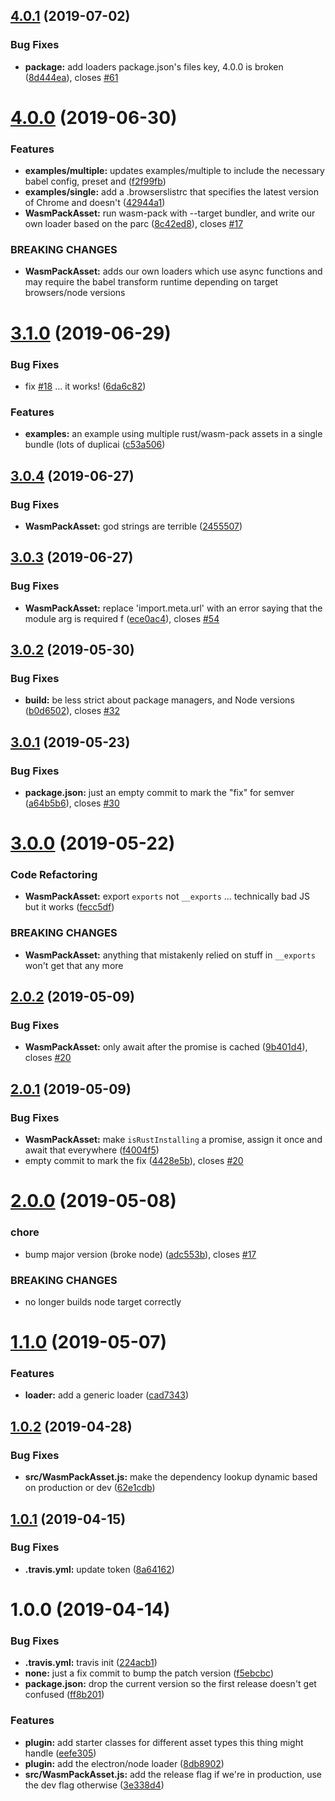 ## [4.0.1](https://github.com/mysterycommand/parcel-plugin-wasm-pack/compare/v4.0.0...v4.0.1) (2019-07-02)


### Bug Fixes

* **package:** add loaders package.json's files key, 4.0.0 is broken ([8d444ea](https://github.com/mysterycommand/parcel-plugin-wasm-pack/commit/8d444ea)), closes [#61](https://github.com/mysterycommand/parcel-plugin-wasm-pack/issues/61)

# [4.0.0](https://github.com/mysterycommand/parcel-plugin-wasm-pack/compare/v3.1.0...v4.0.0) (2019-06-30)


### Features

* **examples/multiple:** updates examples/multiple to include the necessary babel config, preset and ([f2f99fb](https://github.com/mysterycommand/parcel-plugin-wasm-pack/commit/f2f99fb))
* **examples/single:** add a .browserslistrc that specifies the latest version of Chrome and doesn't ([42944a1](https://github.com/mysterycommand/parcel-plugin-wasm-pack/commit/42944a1))
* **WasmPackAsset:** run wasm-pack with --target bundler, and write our own loader based on the parc ([8c42ed8](https://github.com/mysterycommand/parcel-plugin-wasm-pack/commit/8c42ed8)), closes [#17](https://github.com/mysterycommand/parcel-plugin-wasm-pack/issues/17)


### BREAKING CHANGES

* **WasmPackAsset:** adds our own loaders which use async functions and may require the babel transform
runtime depending on target browsers/node versions

# [3.1.0](https://github.com/mysterycommand/parcel-plugin-wasm-pack/compare/v3.0.4...v3.1.0) (2019-06-29)


### Bug Fixes

* fix [#18](https://github.com/mysterycommand/parcel-plugin-wasm-pack/issues/18) ... it works! ([6da6c82](https://github.com/mysterycommand/parcel-plugin-wasm-pack/commit/6da6c82))


### Features

* **examples:** an example using multiple rust/wasm-pack assets in a single bundle (lots of duplicai ([c53a506](https://github.com/mysterycommand/parcel-plugin-wasm-pack/commit/c53a506))

## [3.0.4](https://github.com/mysterycommand/parcel-plugin-wasm-pack/compare/v3.0.3...v3.0.4) (2019-06-27)


### Bug Fixes

* **WasmPackAsset:** god strings are terrible ([2455507](https://github.com/mysterycommand/parcel-plugin-wasm-pack/commit/2455507))

## [3.0.3](https://github.com/mysterycommand/parcel-plugin-wasm-pack/compare/v3.0.2...v3.0.3) (2019-06-27)


### Bug Fixes

* **WasmPackAsset:** replace 'import.meta.url' with an error saying that the module arg is required f ([ece0ac4](https://github.com/mysterycommand/parcel-plugin-wasm-pack/commit/ece0ac4)), closes [#54](https://github.com/mysterycommand/parcel-plugin-wasm-pack/issues/54)

## [3.0.2](https://github.com/mysterycommand/parcel-plugin-wasm-pack/compare/v3.0.1...v3.0.2) (2019-05-30)


### Bug Fixes

* **build:** be less strict about package managers, and Node versions ([b0d6502](https://github.com/mysterycommand/parcel-plugin-wasm-pack/commit/b0d6502)), closes [#32](https://github.com/mysterycommand/parcel-plugin-wasm-pack/issues/32)

## [3.0.1](https://github.com/mysterycommand/parcel-plugin-wasm-pack/compare/v3.0.0...v3.0.1) (2019-05-23)


### Bug Fixes

* **package.json:** just an empty commit to mark the "fix" for semver ([a64b5b6](https://github.com/mysterycommand/parcel-plugin-wasm-pack/commit/a64b5b6)), closes [#30](https://github.com/mysterycommand/parcel-plugin-wasm-pack/issues/30)

# [3.0.0](https://github.com/mysterycommand/parcel-plugin-wasm-pack/compare/v2.0.2...v3.0.0) (2019-05-22)


### Code Refactoring

* **WasmPackAsset:** export `exports` not `__exports` ... technically bad JS but it works ([fecc5df](https://github.com/mysterycommand/parcel-plugin-wasm-pack/commit/fecc5df))


### BREAKING CHANGES

* **WasmPackAsset:** anything that mistakenly relied on stuff in `__exports` won't get that any more

## [2.0.2](https://github.com/mysterycommand/parcel-plugin-wasm-pack/compare/v2.0.1...v2.0.2) (2019-05-09)


### Bug Fixes

* **WasmPackAsset:** only await after the promise is cached ([9b401d4](https://github.com/mysterycommand/parcel-plugin-wasm-pack/commit/9b401d4)), closes [#20](https://github.com/mysterycommand/parcel-plugin-wasm-pack/issues/20)

## [2.0.1](https://github.com/mysterycommand/parcel-plugin-wasm-pack/compare/v2.0.0...v2.0.1) (2019-05-09)


### Bug Fixes

* **WasmPackAsset:** make `isRustInstalling` a promise, assign it once and await that everywhere ([f4004f5](https://github.com/mysterycommand/parcel-plugin-wasm-pack/commit/f4004f5))
* empty commit to mark the fix ([4428e5b](https://github.com/mysterycommand/parcel-plugin-wasm-pack/commit/4428e5b)), closes [#20](https://github.com/mysterycommand/parcel-plugin-wasm-pack/issues/20)

# [2.0.0](https://github.com/mysterycommand/parcel-plugin-wasm-pack/compare/v1.1.0...v2.0.0) (2019-05-08)


### chore

* bump major version (broke node) ([adc553b](https://github.com/mysterycommand/parcel-plugin-wasm-pack/commit/adc553b)), closes [#17](https://github.com/mysterycommand/parcel-plugin-wasm-pack/issues/17)


### BREAKING CHANGES

* no longer builds node target correctly

# [1.1.0](https://github.com/mysterycommand/parcel-plugin-wasm-pack/compare/v1.0.2...v1.1.0) (2019-05-07)


### Features

* **loader:** add a generic loader ([cad7343](https://github.com/mysterycommand/parcel-plugin-wasm-pack/commit/cad7343))

## [1.0.2](https://github.com/mysterycommand/parcel-plugin-wasm-pack/compare/v1.0.1...v1.0.2) (2019-04-28)


### Bug Fixes

* **src/WasmPackAsset.js:** make the dependency lookup dynamic based on production or dev ([62e1cdb](https://github.com/mysterycommand/parcel-plugin-wasm-pack/commit/62e1cdb))

## [1.0.1](https://github.com/mysterycommand/parcel-plugin-wasm-pack/compare/v1.0.0...v1.0.1) (2019-04-15)


### Bug Fixes

* **.travis.yml:** update token ([8a64162](https://github.com/mysterycommand/parcel-plugin-wasm-pack/commit/8a64162))

# 1.0.0 (2019-04-14)


### Bug Fixes

* **.travis.yml:** travis init ([224acb1](https://github.com/mysterycommand/parcel-plugin-wasm-pack/commit/224acb1))
* **none:** just a fix commit to bump the patch version ([f5ebcbc](https://github.com/mysterycommand/parcel-plugin-wasm-pack/commit/f5ebcbc))
* **package.json:** drop the current version so the first release doesn't get confused ([ff8b201](https://github.com/mysterycommand/parcel-plugin-wasm-pack/commit/ff8b201))


### Features

* **plugin:** add starter classes for different asset types this thing might handle ([eefe305](https://github.com/mysterycommand/parcel-plugin-wasm-pack/commit/eefe305))
* **plugin:** add the electron/node loader ([8db8902](https://github.com/mysterycommand/parcel-plugin-wasm-pack/commit/8db8902))
* **src/WasmPackAsset.js:** add the release flag if we're in production, use the dev flag otherwise ([3e338d4](https://github.com/mysterycommand/parcel-plugin-wasm-pack/commit/3e338d4))

